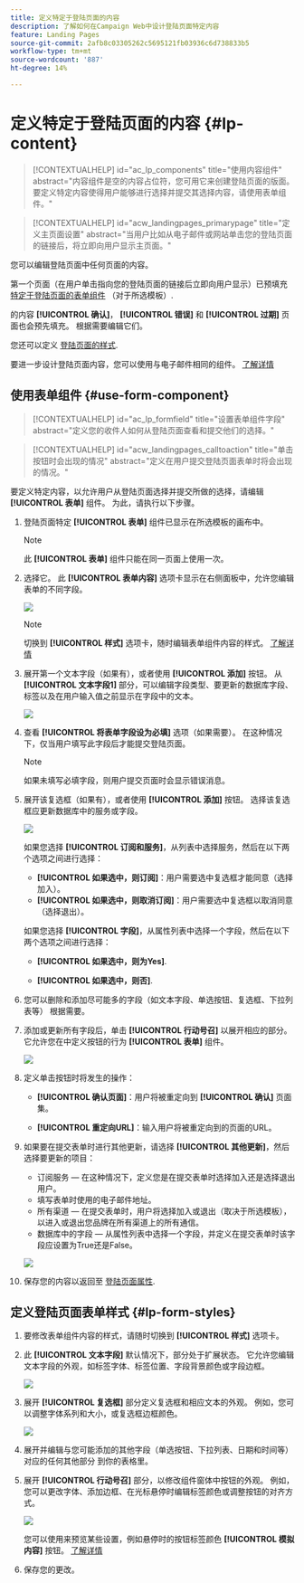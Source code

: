 ```yaml
---
title: 定义特定于登陆页面的内容
description: 了解如何在Campaign Web中设计登陆页面特定内容
feature: Landing Pages
source-git-commit: 2afb8c03305262c5695121fb03936c6d738833b5
workflow-type: tm+mt
source-wordcount: '887'
ht-degree: 14%

---
```


# 定义特定于登陆页面的内容 {#lp-content}

>[!CONTEXTUALHELP]
>id="ac_lp_components"
>title="使用内容组件"
>abstract="内容组件是空的内容占位符，您可用它来创建登陆页面的版面。要定义特定内容使得用户能够进行选择并提交其选择内容，请使用表单组件。"

>[!CONTEXTUALHELP]
>id="acw_landingpages_primarypage"
>title="定义主页面设置"
>abstract="当用户比如从电子邮件或网站单击您的登陆页面的链接后，将立即向用户显示主页面。"

您可以编辑登陆页面中任何页面的内容。

第一个页面（在用户单击指向您的登陆页面的链接后立即向用户显示）已预填充 [特定于登陆页面的表单组件](#use-form-component) （对于所选模板）<!-- to enable users to select and submit their choices-->.

的内容 **[!UICONTROL 确认]**， **[!UICONTROL 错误]** 和 **[!UICONTROL 过期]** 页面也会预先填充。 根据需要编辑它们。

您还可以定义 [登陆页面的样式](#lp-form-styles).

要进一步设计登陆页面内容，您可以使用与电子邮件相同的组件。 [了解详情](../email/content-components.md#add-content-components)

## 使用表单组件 {#use-form-component}

>[!CONTEXTUALHELP]
>id="ac_lp_formfield"
>title="设置表单组件字段"
>abstract="定义您的收件人如何从登陆页面查看和提交他们的选择。"

>[!CONTEXTUALHELP]
>id="acw_landingpages_calltoaction"
>title="单击按钮时会出现的情况"
>abstract="定义在用户提交登陆页面表单时将会出现的情况。"

要定义特定内容，以允许用户从登陆页面选择并提交所做的选择，请编辑 **[!UICONTROL 表单]** 组件。 为此，请执行以下步骤。

1. 登陆页面特定 **[!UICONTROL 表单]** 组件已显示在所选模板的画布中。

   >[!NOTE]
   >
   >此 **[!UICONTROL 表单]** 组件只能在同一页面上使用一次。

1. 选择它。 此 **[!UICONTROL 表单内容]** 选项卡显示在右侧面板中，允许您编辑表单的不同字段。

   ![](assets/lp-form-component.png)

   >[!NOTE]
   >
   >切换到 **[!UICONTROL 样式]** 选项卡，随时编辑表单组件内容的样式。 [了解详情](#lp-form-styles)

1. 展开第一个文本字段（如果有），或者使用 **[!UICONTROL 添加]** 按钮。 从 **[!UICONTROL 文本字段1]** 部分，可以编辑字段类型、要更新的数据库字段、标签以及在用户输入值之前显示在字段中的文本。

   ![](assets/lp-form-text-field.png)

1. 查看 **[!UICONTROL 将表单字段设为必填]** 选项（如果需要）。 在这种情况下，仅当用户填写此字段后才能提交登陆页面。

   >[!NOTE]
   >
   >如果未填写必填字段，则用户提交页面时会显示错误消息。

1. 展开该复选框（如果有），或者使用 **[!UICONTROL 添加]** 按钮。 选择该复选框应更新数据库中的服务或字段。

   ![](assets/lp-form-checkbox.png)

   如果您选择 **[!UICONTROL 订阅和服务]**，从列表中选择服务，然后在以下两个选项之间进行选择：

   * **[!UICONTROL 如果选中，则订阅]**：用户需要选中复选框才能同意（选择加入）。
   * **[!UICONTROL 如果选中，则取消订阅]**：用户需要选中复选框以取消同意（选择退出）。

   如果您选择 **[!UICONTROL 字段]**，从属性列表中选择一个字段，然后在以下两个选项之间进行选择：

   * **[!UICONTROL 如果选中，则为Yes]**.<!--TBC-->

   * **[!UICONTROL 如果选中，则否]**.<!--TBC-->

1. 您可以删除和添加尽可能多的字段（如文本字段、单选按钮、复选框、下拉列表等） 根据需要。

1. 添加或更新所有字段后，单击 **[!UICONTROL 行动号召]** 以展开相应的部分。 它允许您在中定义按钮的行为 **[!UICONTROL 表单]** 组件。

   ![](assets/lp-call-to-action.png)

1. 定义单击按钮时将发生的操作：

   * **[!UICONTROL 确认页面]**：用户将被重定向到 **[!UICONTROL 确认]** 页面集。

   * **[!UICONTROL 重定向URL]**：输入用户将被重定向到的页面的URL。

1. 如果要在提交表单时进行其他更新，请选择 **[!UICONTROL 其他更新]**，然后选择要更新的项目：
   * 订阅服务 — 在这种情况下，定义您是在提交表单时选择加入还是选择退出用户。
   * 填写表单时使用的电子邮件地址。
   * 所有渠道 — 在提交表单时，用户将选择加入或退出（取决于所选模板），以进入或退出您品牌在所有渠道上的所有通信。
   * 数据库中的字段 — 从属性列表中选择一个字段，并定义在提交表单时该字段应设置为True还是False。

   ![](assets/lp-form-additionnal-updates.png)

1. 保存您的内容以返回至 [登陆页面属性](create-lp.md#create-landing-page).

## 定义登陆页面表单样式 {#lp-form-styles}

1. 要修改表单组件内容的样式，请随时切换到 **[!UICONTROL 样式]** 选项卡。

1. 此 **[!UICONTROL 文本字段]** 默认情况下，部分处于扩展状态。 它允许您编辑文本字段的外观，如标签字体、标签位置、字段背景颜色或字段边框。

   ![](assets/lp-text-styles.png)

1. 展开 **[!UICONTROL 复选框]** 部分定义复选框和相应文本的外观。 例如，您可以调整字体系列和大小，或复选框边框颜色。

   ![](assets/lp-checkbox-style.png)

1. 展开并编辑与您可能添加的其他字段（单选按钮、下拉列表、日期和时间等）对应的任何其他部分 到你的表格里。

1. 展开 **[!UICONTROL 行动号召]** 部分，以修改组件窗体中按钮的外观。 例如，您可以更改字体、添加边框、在光标悬停时编辑标签颜色或调整按钮的对齐方式。

   ![](assets/lp-call-to-action-style.png)

   您可以使用来预览某些设置，例如悬停时的按钮标签颜色 **[!UICONTROL 模拟内容]** 按钮。 [了解详情](create-lp.md#test-landing-page)

1. 保存您的更改。
